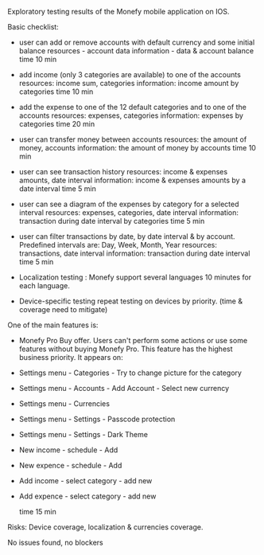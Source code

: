 Exploratory testing results of the Monefy mobile application on IOS.

Basic checklist:
 - user can add or remove accounts with default currency and some initial balance
    resources - account data
    information - data & account balance
    time 10 min
 - add income (only 3 categories are available) to one of the accounts
    resources: income sum, categories
    information: income amount by categories
    time 10 min
 - add the expense to one of the 12 default categories and to one of the accounts
    resources: expenses, categories
    information: expenses by categories
    time 20 min
 - user can transfer money between accounts
    resources: the amount of money, accounts
    information: the amount of money by accounts
    time 10 min
 - user can see transaction history
    resources: income & expenses amounts, date interval
    information: income & expenses amounts by a date interval
    time 5 min
 - user can see a diagram of the expenses by category for a selected interval 
    resources: expenses, categories, date interval
    information: transaction during date interval by categories
    time 5 min
 - user can filter transactions by date, by date interval & by account. Predefined intervals are: Day, Week, Month, Year
    resources: transactions, date interval
    information: transaction during date interval
    time 5 min
 - Localization testing :
  Monefy support several languages 
  10 minutes for each language.
 
 - Device-specific testing 
    repeat testing on devices by priority. (time & coverage need to mitigate)
    
One of the main features is:
- Monefy Pro Buy offer. 
  Users can't perform some actions or use some features without buying Monefy Pro. This feature has the highest business priority.
It appears on: 
 - Settings menu - Categories - Try to change picture for the category
 - Settings menu - Accounts - Add Account - Select new currency 
 - Settings menu - Currencies
 - Settings menu - Settings - Passcode protection
 - Settings menu - Settings - Dark Theme
 - New income - schedule - Add
 - New expence - schedule - Add
 - Add income - select category - add new
 - Add expence - select category - add new
   
   time 15 min
   

    
Risks: Device coverage, localization & currencies coverage.    

No issues found, no blockers

